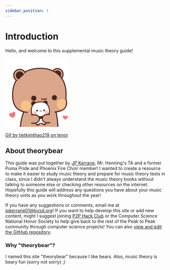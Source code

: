```yaml
---
sidebar_position: 1
---
```


# Introduction

Hello, and welcome to this supplemental music theory guide!

<img alt="Gif of a brown bear hugging a panda by tietkimthao219 on tenor" src="/img/tkthao219-bubududu-panda.gif" width="200"/>

[Gif by tietkimthao219 on tenor](https://tenor.com/es-MX/view/tkthao219-bubududu-panda-gif-21630574)

## About theorybear

This guide was put together by [JP Kerrane](https://www.jameskerrane.com), Mr. Henning's TA and a former Puma Pride and Phoenix Fire Choir member! I wanted to create a resource to make it easier to study music theory and prepare for music theory tests in class, since I didn't always understand the music theory books without talking to someone else or checking other resources on the internet. Hopefully this guide will address any questions you have about your music theory units as you work throughout the year!

If you have any suggestions or comments, email me at [jpkerrane01@bvsd.org](mailto:jpkerrane01@bvsd.org)! If you want to help develop this site or add new content, might I suggest joining [P2P Hack Club](https://www.p2phack.club) or the Computer Science National Honor Society to help give back to the rest of the Peak to Peak community through computer science projects! You can also [view and edit the GitHub repository](https://github.com/thatrobotdev/theorybear).

### Why "theorybear"?

I named this site "theorybear" because I like bears. Also, music theory is beary fun (sorry not sorry) ;)
